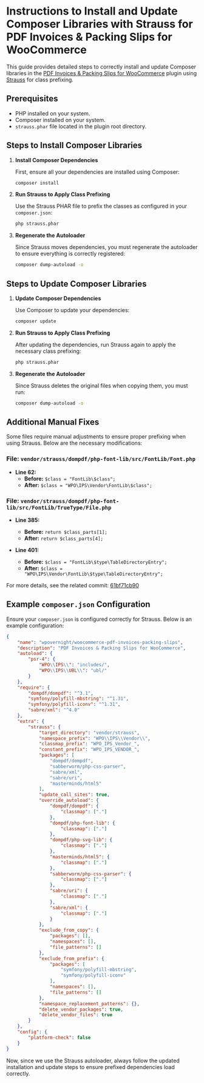 # Instructions to Install and Update Composer Libraries with Strauss for PDF Invoices & Packing Slips for WooCommerce

This guide provides detailed steps to correctly install and update Composer libraries in the [PDF Invoices & Packing Slips for WooCommerce](https://github.com/wpovernight/woocommerce-pdf-invoices-packing-slips) plugin using [Strauss](https://github.com/BrianHenryIE/strauss) for class prefixing.

## Prerequisites

- PHP installed on your system.
- Composer installed on your system.
- `strauss.phar` file located in the plugin root directory.

## Steps to Install Composer Libraries

1. **Install Composer Dependencies**

   First, ensure all your dependencies are installed using Composer:

   ```sh
   composer install
   ```

2. **Run Strauss to Apply Class Prefixing**

   Use the Strauss PHAR file to prefix the classes as configured in your `composer.json`:

   ```sh
   php strauss.phar
   ```

3. **Regenerate the Autoloader**

   Since Strauss moves dependencies, you must regenerate the autoloader to ensure everything is correctly registered:

   ```sh
   composer dump-autoload -o
   ```

## Steps to Update Composer Libraries

1. **Update Composer Dependencies**

   Use Composer to update your dependencies:

   ```sh
   composer update
   ```

2. **Run Strauss to Apply Class Prefixing**

   After updating the dependencies, run Strauss again to apply the necessary class prefixing:

   ```sh
   php strauss.phar
   ```

3. **Regenerate the Autoloader**

   Since Strauss deletes the original files when copying them, you must run:

   ```sh
   composer dump-autoload -o
   ```

## Additional Manual Fixes

Some files require manual adjustments to ensure proper prefixing when using Strauss. Below are the necessary modifications:

### **File:** `vendor/strauss/dompdf/php-font-lib/src/FontLib/Font.php`
- **Line 62:**
  - **Before:** `$class = "FontLib\$class";`
  - **After:** `$class = "WPO\IPS\Vendor\FontLib\$class";`

### **File:** `vendor/strauss/dompdf/php-font-lib/src/FontLib/TrueType/File.php`
- **Line 385:**
  - **Before:** `return $class_parts[1];`
  - **After:** `return $class_parts[4];`

- **Line 401:**
  - **Before:** `$class = "FontLib\$type\TableDirectoryEntry";`
  - **After:** `$class = "WPO\IPS\Vendor\FontLib\$type\TableDirectoryEntry";`

For more details, see the related commit: [61bf71cb90](https://github.com/wpovernight/woocommerce-pdf-invoices-packing-slips/pull/1091/commits/61bf71cb90f71c2dbd1c80b3441599821ab009bd)

## Example `composer.json` Configuration

Ensure your `composer.json` is configured correctly for Strauss. Below is an example configuration:

```json
{
	"name": "wpovernight/woocommerce-pdf-invoices-packing-slips",
	"description": "PDF Invoices & Packing Slips for WooCommerce",
	"autoload": {
		"psr-4": {
			"WPO\\IPS\\": "includes/",
			"WPO\\IPS\\UBL\\": "ubl/"
		}
	},
	"require": {
		"dompdf/dompdf": "^3.1",
		"symfony/polyfill-mbstring": "^1.31",
		"symfony/polyfill-iconv": "^1.31",
		"sabre/xml": "^4.0"
	},
	"extra": {
		"strauss": {
			"target_directory": "vendor/strauss",
			"namespace_prefix": "WPO\\IPS\\Vendor\\",
			"classmap_prefix": "WPO_IPS_Vendor_",
			"constant_prefix": "WPO_IPS_VENDOR_",
			"packages": [
				"dompdf/dompdf",
				"sabberworm/php-css-parser",
				"sabre/xml",
				"sabre/uri",
				"masterminds/html5"
			],
			"update_call_sites": true,
			"override_autoload": {
				"dompdf/dompdf": {
					"classmap": ["."]
				},
				"dompdf/php-font-lib": {
					"classmap": ["."]
				},
				"dompdf/php-svg-lib": {
					"classmap": ["."]
				},
				"masterminds/html5": {
					"classmap": ["."]
				},
				"sabberworm/php-css-parser": {
					"classmap": ["."]
				},
				"sabre/uri": {
					"classmap": ["."]
				},
				"sabre/xml": {
					"classmap": ["."]
				}
			},
			"exclude_from_copy": {
				"packages": [],
				"namespaces": [],
				"file_patterns": []
			},
			"exclude_from_prefix": {
				"packages": [
					"symfony/polyfill-mbstring",
					"symfony/polyfill-iconv"
				],
				"namespaces": [],
				"file_patterns": []
			},
			"namespace_replacement_patterns": {},
			"delete_vendor_packages": true,
			"delete_vendor_files": true
		}
	},
	"config": {
		"platform-check": false
	}
}
```

Now, since we use the Strauss autoloader, always follow the updated installation and update steps to ensure prefixed dependencies load correctly.


